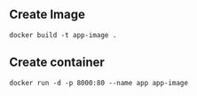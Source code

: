 ## Create Image

```
docker build -t app-image .
```

## Create container

```
docker run -d -p 8000:80 --name app app-image
```

